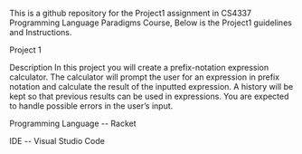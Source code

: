 This is a github repository for the Project1 assignment in CS4337 Programming Language Paradigms Course, Below is the Project1 guidelines and Instructions. 

Project 1

Description
In this project you will create a prefix-notation expression calculator. The calculator will prompt
the user for an expression in prefix notation and calculate the result of the inputted expression.
A history will be kept so that previous results can be used in expressions. You are expected to
handle possible errors in the user’s input. 

Programming Language -- Racket 

IDE -- Visual Studio Code


